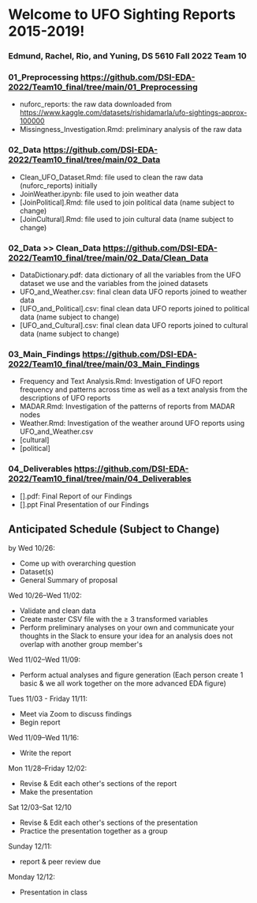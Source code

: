 # Welcome to UFO Sighting Reports 2015-2019!
### Edmund, Rachel, Rio, and Yuning, DS 5610 Fall 2022 Team 10 

### 01_Preprocessing https://github.com/DSI-EDA-2022/Team10_final/tree/main/01_Preprocessing
- nuforc_reports: the raw data downloaded from https://www.kaggle.com/datasets/rishidamarla/ufo-sightings-approx-100000 
- Missingness_Investigation.Rmd: preliminary analysis of the raw data
### 02_Data https://github.com/DSI-EDA-2022/Team10_final/tree/main/02_Data
- Clean_UFO_Dataset.Rmd: file used to clean the raw data (nuforc_reports) initially
- JoinWeather.ipynb: file used to join weather data 
- [JoinPolitical].Rmd: file used to join political data (name subject to change)
- [JoinCultural].Rmd: file used to join cultural data (name subject to change)
### 02_Data >> Clean_Data https://github.com/DSI-EDA-2022/Team10_final/tree/main/02_Data/Clean_Data 
- DataDictionary.pdf: data dictionary of all the variables from the UFO dataset we use and the variables from the joined datasets 
- UFO_and_Weather.csv: final clean data UFO reports joined to weather data 
- [UFO_and_Political].csv: final clean data UFO reports joined to political data (name subject to change)
- [UFO_and_Cultural].csv: final clean data UFO reports joined to cultural data (name subject to change)
### 03_Main_Findings https://github.com/DSI-EDA-2022/Team10_final/tree/main/03_Main_Findings 
- Frequency and Text Analysis.Rmd: Investigation of UFO report frequency and patterns across time as well as a text analysis from the descriptions of UFO reports
- MADAR.Rmd: Investigation of the patterns of reports from MADAR nodes
- Weather.Rmd: Investigation of the weather around UFO reports using UFO_and_Weather.csv 
- [cultural]
- [political]
### 04_Deliverables https://github.com/DSI-EDA-2022/Team10_final/tree/main/04_Deliverables
- [].pdf: Final Report of our Findings
- [].ppt Final Presentation of our Findings 


## Anticipated Schedule (Subject to Change)
by Wed 10/26: 
* Come up with overarching question
* Dataset(s) 
* General Summary of proposal 

Wed 10/26–Wed 11/02: 
* Validate and clean data 
* Create master CSV file with the ≥ 3 transformed variables 
* Perform preliminary analyses on your own and communicate your thoughts in the Slack to ensure your idea for an analysis does not overlap with another group member's 

Wed 11/02–Wed 11/09:
* Perform actual analyses and figure generation (Each person create 1 basic & we all work together on the more advanced EDA figure)

Tues 11/03 - Friday 11/11:
* Meet via Zoom to discuss findings
* Begin report 

Wed 11/09–Wed 11/16:
* Write the report

Mon 11/28–Friday 12/02:
* Revise & Edit each other's sections of the report
* Make the presentation

Sat 12/03–Sat 12/10
* Revise & Edit each other's sections of the presentation
* Practice the presentation together as a group

Sunday 12/11:
* report & peer review due

Monday 12/12:
* Presentation in class 
